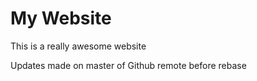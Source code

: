 # My Website

This is a really awesome website

Updates made on master of Github remote before rebase
